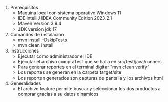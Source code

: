 1. Prerequisitos 
    - Maquina local con sistema operativo Windows 11 
    - IDE IntelliJ IDEA Community Edition 2023.2.1 
    - Maven Version 3.9.4 
    - JDK version jdk 17 
 2. Comandos de instalacion 
    - mvn install -DskipTests
    - mvn clean install
 3. Instrucciones 
    - Ejecutar como administrador el IDE 
    - Ejecutar el archivo compraTest que se halla en src/test/java/runners 
    - Para generar reportes en el terminal digitar "mvn clean verify" 
    - Los reportes se generan en la carpeta target/site 
    - Los reporten generados son capturas de pantalla y los archivos html
4. Generalidades 
   - El archivo feature permite buscar y seleccionar los dos productos a comprar gracias a su datos dinámicos